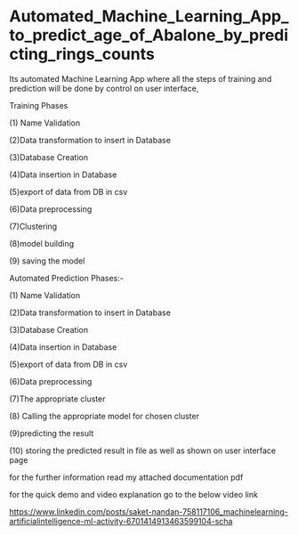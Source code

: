 # Automated_Machine_Learning_App_to_predict_age_of_Abalone_by_predicting_rings_counts

Its automated Machine Learning App where all the steps of training and prediction will be done by control on user interface, 

Training Phases 

(1) Name Validation

(2)Data transformation to insert in Database

(3)Database Creation 

(4)Data insertion in Database 

(5)export of data from DB in csv 

(6)Data preprocessing 

(7)Clustering

(8)model building 

(9) saving the model 

Automated Prediction Phases:-

(1) Name Validation

(2)Data transformation to insert in Database

(3)Database Creation

(4)Data insertion in Database 

(5)export of data from DB in csv 

(6)Data preprocessing 

(7)The appropriate cluster 

(8) Calling the appropriate model for chosen cluster 

(9)predicting the result

(10) storing the predicted result in file as well as shown on user interface page 


for the further information read my attached documentation pdf 

for the quick demo and video explanation go to the below video link


https://www.linkedin.com/posts/saket-nandan-758117106_machinelearning-artificialintelligence-ml-activity-6701414913463599104-scha
